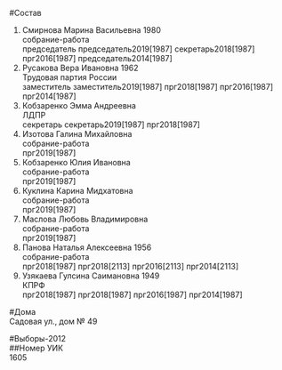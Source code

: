 #Состав  
1. Смирнова Марина Васильевна 1980  
    собрание-работа  
    председатель председатель2019[1987] секретарь2018[1987] прг2016[1987] председатель2014[1987]  
2. Русакова Вера Ивановна 1962  
    Трудовая партия России  
    заместитель заместитель2019[1987] прг2018[1987] прг2016[1987] прг2014[1987]  
3. Кобзаренко Эмма Андреевна  
    ЛДПР  
    секретарь секретарь2019[1987] прг2018[1987]  
4. Изотова Галина Михайловна  
    собрание-работа  
    прг2019[1987]  
5. Кобзаренко Юлия Ивановна  
    собрание-работа  
    прг2019[1987]  
6. Куклина Карина Мидхатовна  
    собрание-работа  
    прг2019[1987]  
7. Маслова Любовь Владимировна  
    собрание-работа  
    прг2019[1987]  
8. Панова Наталья Алексеевна 1956  
    собрание-работа  
    прг2018[1987] прг2018[2113] прг2016[2113] прг2014[2113]  
9. Узякаева Гулсина Саимановна 1949  
    КПРФ  
    прг2018[1987] прг2018[1987] прг2016[1987] прг2014[1987]  
  
#Дома  
Садовая ул., дом № 49  
  
#Выборы-2012  
##Номер УИК  
1605  

